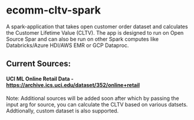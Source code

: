 # ecomm-cltv-spark
A spark-application that takes open customer order dataset and calculates the Customer Lifetime Value (CLTV). 
The app is designed to run on Open Source Spar and can also be run on other Spark computes like Databricks/Azure HDI/AWS EMR or GCP Dataproc.

## Current Sources:
#### UCI ML Online Retail Data  - https://archive.ics.uci.edu/dataset/352/online+retail
Note: Additional sources will be added soon after which by passing the input arg for source, you can calculate the CLTV based on various datsets.
Addtionally, custom dataset is also supported.
